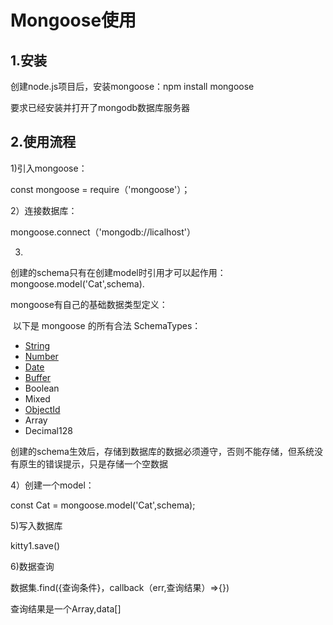 # Mongoose使用

## 1.安装

创建node.js项目后，安装mongoose：npm install mongoose

要求已经安装并打开了mongodb数据库服务器

## 2.使用流程

1)引入mongoose：

const mongoose = require（'mongoose'）；

2）连接数据库：

mongoose.connect（'mongodb://licalhost'）

3)

创建的schema只有在创建model时引用才可以起作用：mongoose.model('Cat',schema).

mongoose有自己的基础数据类型定义：

​	以下是 mongoose 的所有合法 SchemaTypes：

- [String](http://www.mongoosejs.net/docs/api.html#schema-string-js)
- [Number](http://www.mongoosejs.net/docs/api.html#schema-number-js)
- [Date](http://www.mongoosejs.net/docs/api.html#schema-date-js)
- [Buffer](http://www.mongoosejs.net/docs/api.html#schema-buffer-js)
- Boolean
- Mixed
- [ObjectId](http://www.mongoosejs.net/docs/api.html#schema-objectid-js)
- Array
- Decimal128

创建的schema生效后，存储到数据库的数据必须遵守，否则不能存储，但系统没有原生的错误提示，只是存储一个空数据

4）创建一个model：

const Cat = mongoose.model('Cat',schema);

5)写入数据库

kitty1.save()

6)数据查询

数据集.find({查询条件}，callback（err,查询结果）=>{})

查询结果是一个Array,data[]